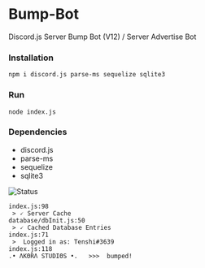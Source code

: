 # Bump-Bot
Discord.js Server Bump Bot (V12) / Server Advertise Bot

### Installation
```npm i discord.js parse-ms sequelize sqlite3```

### Run
```node index.js```

### Dependencies
* discord.js
* parse-ms
* sequelize
* sqlite3

![Status](https://cdn.discordapp.com/attachments/796828284234235935/796829261112541220/unknown.png)

```Logging in...
index.js:98
 > 🗸 Server Cache
database/dbInit.js:50
 > 🗸 Cached Database Entries
index.js:71
 >  Logged in as: Tenshi#3639
index.js:118
.• ΛΚΘRΛ SΤUDΙΘS •.   >>>  bumped!
```